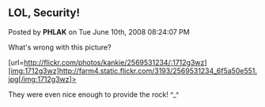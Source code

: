 ## LOL, Security!
Posted by **PHLAK** on Tue June 10th, 2008 08:24:07 PM

What's wrong with this picture?

[url=http://flickr.com/photos/kankie/2569531234/:1712g3wz][img:1712g3wz]http://farm4.static.flickr.com/3193/2569531234_6f5a50e551.jpg[/img:1712g3wz]>

They were even nice enough to provide the rock!  ^_^
